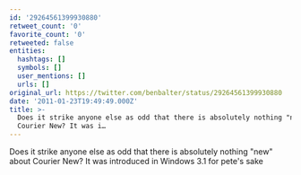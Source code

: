 ```yaml
---
id: '29264561399930880'
retweet_count: '0'
favorite_count: '0'
retweeted: false
entities:
  hashtags: []
  symbols: []
  user_mentions: []
  urls: []
original_url: https://twitter.com/benbalter/status/29264561399930880
date: '2011-01-23T19:49:49.000Z'
title: >-
  Does it strike anyone else as odd that there is absolutely nothing "new" about
  Courier New? It was i…
---
```


Does it strike anyone else as odd that there is absolutely nothing "new" about Courier New? It was introduced in Windows 3.1 for pete's sake